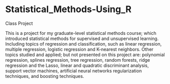 # Statistical_Methods-Using_R
Class Project

This is a project for my graduate-level statistical methods course; which introduced statistical methods for supervised and unsupervised learning. Including topics of regression and classification, such as linear regression, multiple regression, logistic regression and K-nearest neighbors. Other topics studied and applied; but not presented on this project are: polynomial regression, splines regression, tree regression, random forests, ridge regression and the Lasso, linear and quadratic discriminant analysis, support vector machines, artificial neural networks regularization techniques, and boosting techniques.
